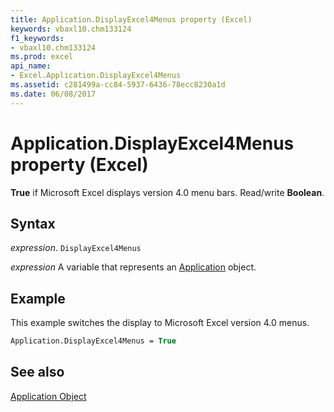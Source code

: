 ```yaml
---
title: Application.DisplayExcel4Menus property (Excel)
keywords: vbaxl10.chm133124
f1_keywords:
- vbaxl10.chm133124
ms.prod: excel
api_name:
- Excel.Application.DisplayExcel4Menus
ms.assetid: c281499a-cc84-5937-6436-78ecc8230a1d
ms.date: 06/08/2017
---
```



# Application.DisplayExcel4Menus property (Excel)

 **True** if Microsoft Excel displays version 4.0 menu bars. Read/write **Boolean**.


## Syntax

_expression_. `DisplayExcel4Menus`

_expression_ A variable that represents an [Application](Excel.Application-graph-property.md) object.


## Example

This example switches the display to Microsoft Excel version 4.0 menus.


```vb
Application.DisplayExcel4Menus = True
```


## See also


[Application Object](Excel.Application(object).md)

